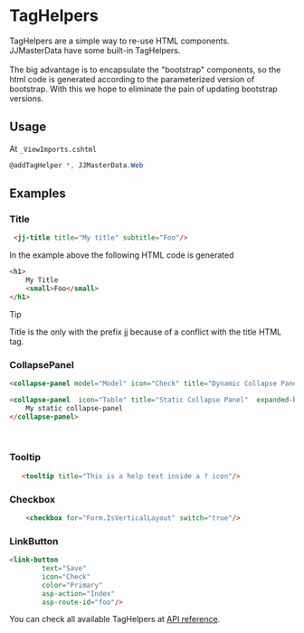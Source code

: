 # TagHelpers

TagHelpers are a simple way to re-use HTML components. <br>
JJMasterData have some built-in TagHelpers.<br>
<br>
The big advantage is to encapsulate the "bootstrap" components, 
so the html code is generated according to the parameterized version of bootstrap.
With this we hope to eliminate the pain of updating bootstrap versions.

## Usage
At `_ViewImports.cshtml`
```csharp
@addTagHelper *, JJMasterData.Web
```
## Examples

### Title
```html
 <jj-title title="My title" subtitle="Foo"/>
```
In the example above the following HTML code is generated
```html
<h1>
    My Title
    <small>Foo</small>
</h1>
```

> [!TIP]
> Title is the only with the prefix jj because of a conflict with the title HTML tag.

### CollapsePanel
```html
<collapse-panel model="Model" icon="Check" title="Dynamic Collapse Panel" partial="_MyPartialView" expanded-by-default="true"/>

<collapse-panel  icon="Table" title="Static Collapse Panel"  expanded-by-default="true">
    My static collapse-panel
</collapse-panel>
```
<br>

### Tooltip
```html
   <tooltip title="This is a help text inside a ? icon"/>
```
### Checkbox
```html
    <checkbox for="Form.IsVerticalLayout" switch="true"/>
```
### LinkButton
````html
<link-button 
        text="Save" 
        icon="Check" 
        color="Primary" 
        asp-action="Index" 
        asp-route-id="foo"/>
````
You can check all available TagHelpers at <a href="/api/JJMasterData.Web.TagHelpers.html">API reference</a>.
